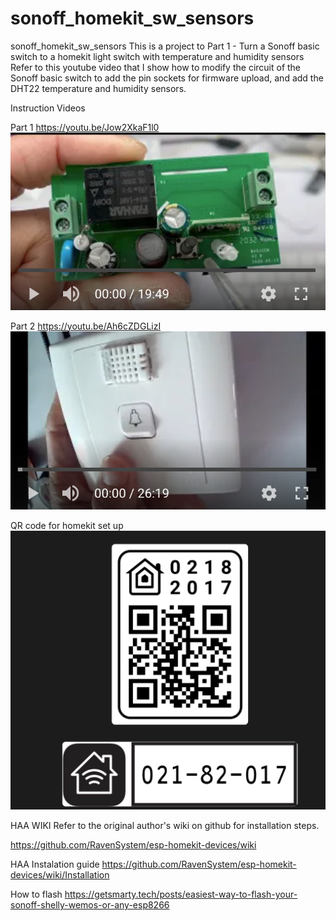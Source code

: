 # sonoff_homekit_sw_sensors
sonoff_homekit_sw_sensors
This is a project to Part 1 - Turn a Sonoff basic switch to a homekit light switch with temperature and humidity sensors
Refer to this youtube video that I show how to modify the circuit of the Sonoff basic switch to add the pin sockets for firmware upload, and add the DHT22 temperature and  humidity sensors.

Instruction Videos

Part 1 https://youtu.be/Jow2XkaF1l0
[![Youtube%20Video](youtube1.png)]( https://youtu.be/Jow2XkaF1l0)

Part 2  https://youtu.be/Ah6cZDGLizI
[![Youtube%20Video](youtube2.png)](https://youtu.be/Ah6cZDGLizI)


QR code for homekit set up
[![QR%20Code](QRCode.png)](https://youtu.be/kwJh4bO8yv4)

HAA WIKI
Refer to the original author's wiki on github for installation steps.

https://github.com/RavenSystem/esp-homekit-devices/wiki


HAA Instalation guide
https://github.com/RavenSystem/esp-homekit-devices/wiki/Installation



How to flash
https://getsmarty.tech/posts/easiest-way-to-flash-your-sonoff-shelly-wemos-or-any-esp8266
